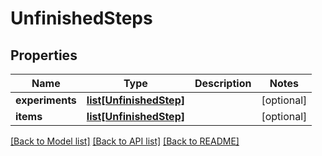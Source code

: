 # UnfinishedSteps

## Properties
Name | Type | Description | Notes
------------ | ------------- | ------------- | -------------
**experiments** | [**list[UnfinishedStep]**](UnfinishedStep.md) |  | [optional] 
**items** | [**list[UnfinishedStep]**](UnfinishedStep.md) |  | [optional] 

[[Back to Model list]](../README.md#documentation-for-models) [[Back to API list]](../README.md#documentation-for-api-endpoints) [[Back to README]](../README.md)

